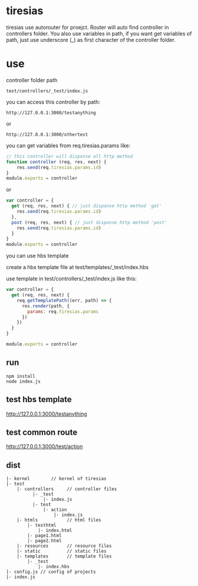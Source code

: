 # tiresias
tiresias use autorouter for proejct.
Router will auto find controller in controllers folder.
You also use variables in path, if you want get variables of path, just use underscore (_) as first character of the controller folder.

# use
controller folder path
```
test/controllers/_test/index.js
```

you can access this controller by path:
```
http://127.0.0.1:3000/testanything
```

or
```
http://127.0.0.1:3000/othertest
```

 you can get variables from req.tiresias.params like:

```javascript
// this controller will disponse all http method
function controller (req, res, next) {
    res.send(req.tiresias.params.id)
}
module.exports = controller
```
or 
```javascript
var controller = {
  get (req, res, next) { // just disponse http method 'get'
    res.send(req.tiresias.params.id)
  },
  post (req, res, next) { // just disponse http method 'post'
    res.send(req.tiresias.params.id)
  }
}
module.exports = controller
```

you can use hbs template

create a hbs template file at test/templates/_test/index.hbs

use template in test/controllers/_test/index.js like this:

``` javascript
var controller = { 
  get (req, res, next) {
    req.getTemplatePath((err, path) => {
      res.render(path, {
        params: req.tiresias.params
      })  
    })  
  }
}

module.exports = controller
```


## run
```
npm install
node index.js
```

## test hbs template
http://127.0.0.1:3000/testanything

## test common route
http://127.0.0.1:3000/test/action


## dist
```
|- kernel        // kernel of tiresias
|- test
    |- controllers     // controller files 
          |- _test
              |- index.js
          |- test
              |- action
                  |- index.js
    |- htmls           // html files
        |- testhtml
            |- index.html
        |- page1.html
        |- page2.html
    |- resources       // resource files
    |- static          // static files
    |- templates       // template files 
        |- _test
            |- index.hbs  
|- config.js // config of projects
|- index.js
```

